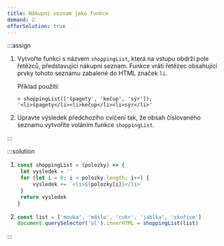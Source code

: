 ```yaml
---
title: Nákupní seznam jako funkce
demand: 2
offerSolution: true
---
```


:::assign

1. Vytvořte funkci s názvem `shoppingList`, která na vstupu obdrží pole řetězců, představující nákupní seznam. Funkce vrátí řetězec obsahující prvky tohoto seznamu zabalené do HTML značek `li`.

   Příklad použití:

   ```jscon
   > shoppingList(['špagety', 'kečup', 'sýr']);
   '<li>špagety</li><li>kečup</li><li>sýr</li>'
   ```

1. Upravte výsledek předchozího cvičení tak, že obsah číslovaného seznamu vytvoříte voláním funkce `shoppingList`.

:::

:::solution

1. ```js
   const shoppingList = (polozky) => {
   	let vysledek = ''
   	for (let i = 0; i < polozky.length; i++) {
   		vysledek += `<li>${polozky[i]}</li>`
   	}
   	return vysledek
   }
   ```

1. ```js
   const list = ['mouka', 'máslo', 'cukr', 'jablka', 'skořice']
   document.querySelector('ol').innerHTML = shoppingList(list)
   ```

:::
